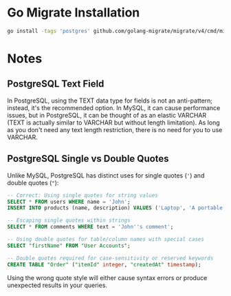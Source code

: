 # Go Migrate Installation

```bash
go install -tags 'postgres' github.com/golang-migrate/migrate/v4/cmd/migrate@latest
```

# Notes

## PostgreSQL Text Field
In PostgreSQL, using the TEXT data type for fields is not an anti-pattern; instead, it's the recommended option. In MySQL, it can cause performance issues, but in PostgreSQL, it can be thought of as an elastic VARCHAR (TEXT is actually similar to VARCHAR but without length limitation). As long as you don't need any text length restriction, there is no need for you to use VARCHAR.

## PostgreSQL Single vs Double Quotes

Unlike MySQL, PostgreSQL has distinct uses for single quotes (`'`) and double quotes (`"`):

```sql
-- Correct: Using single quotes for string values
SELECT * FROM users WHERE name = 'John';
INSERT INTO products (name, description) VALUES ('Laptop', 'A portable computer');

-- Escaping single quotes within strings
SELECT * FROM comments WHERE text = 'John''s comment';
```

```sql
-- Using double quotes for table/column names with special cases
SELECT "firstName" FROM "User Accounts";

-- Double quotes required for case-sensitivity or reserved keywords
CREATE TABLE "Order" ("itemId" integer, "createdAt" timestamp);
```

Using the wrong quote style will either cause syntax errors or produce unexpected results in your queries.